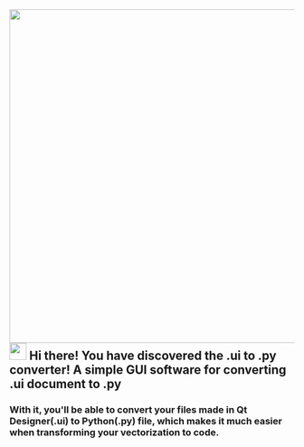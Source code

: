 <img align="right" height="590em" src="https://user-images.githubusercontent.com/74942522/146614909-6af1a4cb-42c4-4a3f-8050-07ac7a5c4145.png"/>

## <img src="https://raw.githubusercontent.com/kaueMarques/kaueMarques/master/hi.gif" width="30px"> Hi there! You have discovered the .ui to .py converter! A simple GUI software for converting .ui document to .py

### With it, you'll be able to convert your files made in Qt Designer(.ui) to Python(.py) file, which makes it much easier when transforming your vectorization to code.
